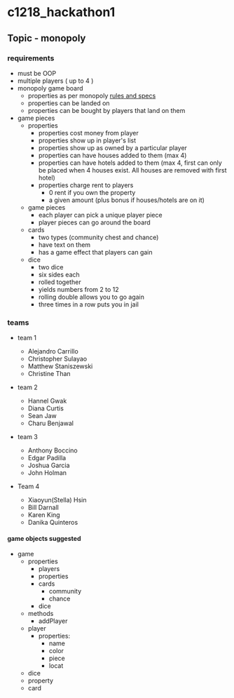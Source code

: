 # c1218_hackathon1

## Topic - monopoly

### requirements
- must be OOP
- multiple players ( up to 4 )
- monopoly game board
  - properties as per monopoly <a href="https://en.wikipedia.org/wiki/Monopoly_(game)" target="_blank">rules and specs</a>
  - properties can be landed on
  - properties can be bought by players that land on them
- game pieces
  - properties
    - properties cost money from player
    - properties show up in player's list
    - properties show up as owned by a particular player
    - properties can have houses added to them (max 4)
    - properties can have hotels added to them (max 4, first can only be placed when 4 houses exist.  All houses are removed with first hotel)
    - properties charge rent to players
      - 0 rent if you own the property
      - a given amount (plus bonus if houses/hotels are on it)
  - game pieces
    - each player can pick a unique player piece
    - player pieces can go around the board
  - cards
    - two types (community chest and chance)
    - have text on them
    - has a game effect that players can gain
  - dice
    - two dice
    - six sides each
    - rolled together
    - yields numbers from 2 to 12
    - rolling double allows you to go again
    - three times in a row puts you in jail

### teams
- team 1
  - Alejandro Carrillo
  - Christopher Sulayao
  - Matthew Staniszewski
  - Christine Than
  
- team 2
  - Hannel Gwak
  - Diana Curtis
  - Sean Jaw
  - Charu Benjawal

- team 3
  - Anthony Boccino
  - Edgar Padilla
  - Joshua Garcia
  - John Holman
  
- Team 4
  - Xiaoyun(Stella) Hsin
  - Bill Darnall
  - Karen King
  - Danika Quinteros
  
#### game objects suggested
- game
  - properties
    - players
    - properties
    - cards
      - community
      - chance
    - dice
  - methods
    - addPlayer
  - player
    - properties:
      - name
      - color
      - piece
      - locat
  - dice
  - property
  - card
